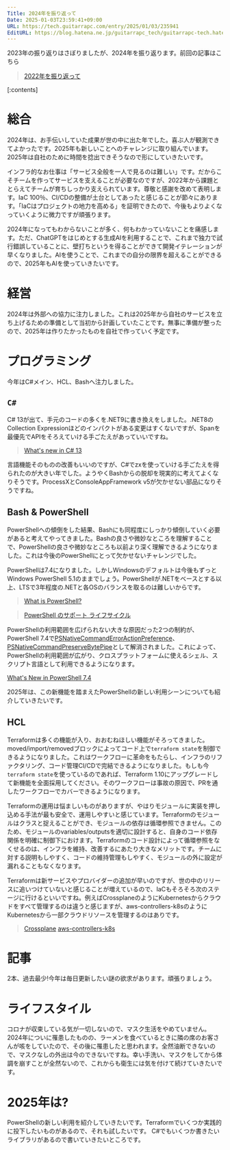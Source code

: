 ```yaml
---
Title: 2024年を振り返って
Date: 2025-01-03T23:59:41+09:00
URL: https://tech.guitarrapc.com/entry/2025/01/03/235941
EditURL: https://blog.hatena.ne.jp/guitarrapc_tech/guitarrapc-tech.hatenablog.com/atom/entry/6802418398317142283
---
```


2023年の振り返りはさぼりましたが、2024年を振り返ります。前回の記事はこちら

> [2022年を振り返って](https://tech.guitarrapc.com/entry/2022/12/31/233012)

[:contents]

# 総合

2024年は、お手伝いしていた成果が世の中に出た年でした。喜ぶ人が観測できてよかったです。2025年も新しいことへのチャレンジに取り組んでいます。2025年は自社のために時間を捻出できそうなので形にしていきたいです。

インフラ的なお仕事は「サービス全般を一人で見るのは難しい」です。だからこそチームを作ってサービスを支えることが必要なのですが、2022年から課題ととらえてチームが育ちしっかり支えられています。尊敬と感謝を改めて表明します。IaC 100％、CI/CDの整備が土台としてあったと感じることが節々にあります。「IaCはプロジェクトの地力を高める」を証明できたので、今後もよりよくなっていくように微力ですが頑張ります。

2024年になってもわからないことが多く、何もわかっていないことを痛感します。ただ、ChatGPTをはじめとする生成AIを利用することで、これまで独力で試行錯誤していることに、壁打ちというを得ることができて開発イテレーションが早くなりました。AIを使うことで、これまでの自分の限界を超えることができるので、2025年もAIを使っていきたいです。

# 経営

2024年は外部への協力に注力しました。これは2025年から自社のサービスを立ち上げるための準備として当初から計画していたことです。無事に準備が整ったので、2025年は作りたかったものを自社で作っていく予定です。

# プログラミング

今年はC#メイン、HCL、Bashへ注力しました。

## `C#`

C# 13が出て、手元のコードの多くを.NET9に書き換えをしました。.NET8のCollection Expressionほどのインパクトがある変更はすくないですが、Spanを最優先でAPIをそろえていける手ごたえがあっていいですね。

> [What's new in C# 13](https://learn.microsoft.com/en-us/dotnet/csharp/whats-new/csharp-13)

言語機能そのものの改善もいいのですが、C#でzxを使っていける手ごたえを得られたのが大きい年でした。ようやくBashからの脱却を現実的に考えてよくなりそうです。ProcessXとConsoleAppFramework v5が欠かせない部品になりそうですね。

## Bash & PowerShell

PowerShellへの傾倒をした結果、Bashにも同程度にしっかり傾倒していく必要があると考えてやってきました。Bashの良さや微妙なところを理解することで、PowerShellの良さや微妙なところも以前より深く理解できるようになりました。これは今後のPowerShellにとって欠かせないチャレンジでした。

PowerShellは7.4になりました。しかしWindowsのデフォルトは今後もずっとWindows PowerShell 5.1のままでしょう。PowerShellが.NETをベースとする以上、LTSで3年程度の.NETと各OSのバランスを取るのは難しいからです。

> [What is PowerShell?](https://learn.microsoft.com/en-us/powershell/scripting/overview?view=powershell-7.4)

> [PowerShell のサポート ライフサイクル](https://learn.microsoft.com/ja-jp/powershell/scripting/install/powershell-support-lifecycle?view=powershell-7.4)

PowerShellの利用範囲を広げられない大きな原因だった2つの制約が、PowerShell 7.4で[PSNativeCommandErrorActionPreference](https://github.com/PowerShell/PowerShell/issues/20034)、[PSNativeCommandPreserveBytePipe](https://github.com/PowerShell/PowerShell/issues/19876)として解消されました。これによって、PowerShellの利用範囲が広がり、クロスプラットフォームに使えるシェル、スクリプト言語として利用できるようになります。

[What's New in PowerShell 7.4](https://learn.microsoft.com/en-us/powershell/scripting/whats-new/what-s-new-in-powershell-74?view=powershell-7.4)

2025年は、この新機能を踏まえたPowerShellの新しい利用シーンについても紹介していきたいです。

## HCL

Terraformは多くの機能が入り、おおむねほしい機能がそろってきました。moved/import/removedブロックによってコード上で`terraform state`を制御できるようになりました。これはワークフローに革命をもたらし、インフラのリファクタリング、コード管理CI/CDで完結できるようになりました。もしも今`terraform state`を使っているのであれば、Terraform 1.10にアップグレードして新機能を全面採用してください。そのワークフローは事故の原因で、PRを通したワークフローでカバーできるようになります。

Terraformの運用は悩ましいものがありますが、やはりモジュールに実装を押し込める手法が最も安全で、運用しやすいと感じています。Terraformのモジュールはクラスと捉えることができ、モジュールの依存は循環参照できません。このため、モジュールのvariables/outputsを適切に設計すると、自身のコード依存関係を明確に制御下におけます。Terraformのコード設計によって循環参照をなくせるのは、インフラを維持、改善するにあたり大きなメリットです。チームに対する説明もしやすく、コードの維持管理もしやすく、モジュールの外に設定が漏れることもなくなります。

Terraformは新サービスやプロバイダーの追加が早いのですが、世の中のリリースに追いつけていないと感じることが増えているので、IaCもそろそろ次のステージに行けるといいですね。例えばCrossplaneのようにKubernetesからクラウドをすべて管理するのは違うと感じますが、aws-controllers-k8sのようにKubernetesから一部クラウドリソースを管理するのはありです。

> [Crossplane](https://github.com/crossplane/crossplane)
> [aws-controllers-k8s](https://github.com/aws-controllers-k8s)


# 記事

2本、過去最少!今年は毎日更新したい謎の欲求があります。頑張りましょう。

# ライフスタイル

コロナが収束している気が一切しないので、マスク生活をやめていません。2024年についに罹患したものの、ラーメンを食べているときに隣の席のお客さんが咳をしていたので、その後に罹患したと思われます。全然油断できないので、マスクなしの外出は今のできないですね。幸い手洗い、マスクをしてから体調を崩すことが全然ないので、これからも衛生には気を付けて続けていきたいです。

# 2025年は?

PowerShellの新しい利用を紹介していきたいです。Terraformでいくつか実践的に投下したいものがあるので、それも試したいです。
C#でもいくつか書きたいライブラリがあるので書いていきたいところです。
